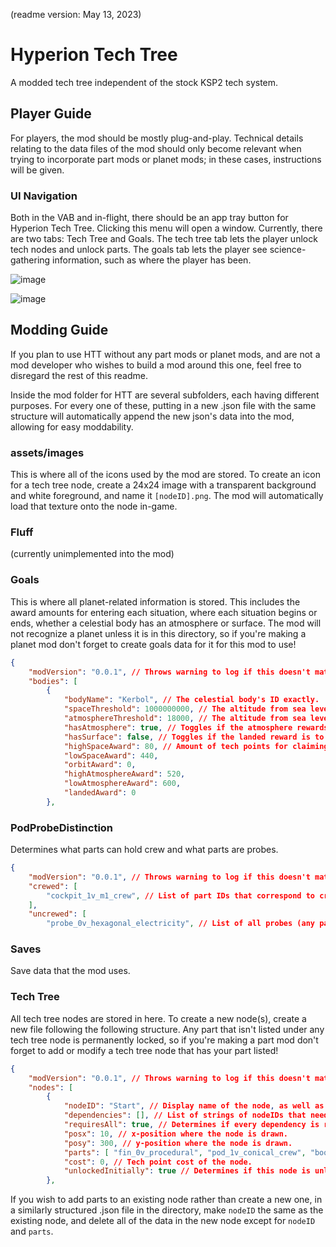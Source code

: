 (readme version: May 13, 2023)

# Hyperion Tech Tree
A modded tech tree independent of the stock KSP2 tech system.

## Player Guide

For players, the mod should be mostly plug-and-play. Technical details relating to the data files of the mod should only become relevant when trying to incorporate part mods or planet mods; in these cases, instructions will be given.

### UI Navigation

Both in the VAB and in-flight, there should be an app tray button for Hyperion Tech Tree. Clicking this menu will open a window. Currently, there are two tabs: Tech Tree and Goals. The tech tree tab lets the player unlock tech nodes and unlock parts. The goals tab lets the player see science-gathering information, such as where the player has been.

![image](https://github.com/Hyperion-21/HyperionTechTree/assets/69665635/2407a3e2-2242-4ec8-bc03-592272ebb00f)

![image](https://github.com/Hyperion-21/HyperionTechTree/assets/69665635/5b79e064-e6d1-4643-b7ef-7bf79ceb4fa7)

## Modding Guide

If you plan to use HTT without any part mods or planet mods, and are not a mod developer who wishes to build a mod around this one, feel free to disregard the rest of this readme.

Inside the mod folder for HTT are several subfolders, each having different purposes. For every one of these, putting in a new .json file with the same structure will automatically append the new json's data into the mod, allowing for easy moddability.

### assets/images

This is where all of the icons used by the mod are stored. To create an icon for a tech tree node, create a 24x24 image with a transparent background and white foreground, and name it `[nodeID].png`. The mod will automatically load that texture onto the node in-game.

### Fluff

(currently unimplemented into the mod)

### Goals

This is where all planet-related information is stored. This includes the award amounts for entering each situation, where each situation begins or ends, whether a celestial body has an atmosphere or surface. The mod will not recognize a planet unless it is in this directory, so if you're making a planet mod don't forget to create goals data for it for this mod to use!

```json
{
    "modVersion": "0.0.1", // Throws warning to log if this doesn't match the swinfo.json version number
    "bodies": [
        {
            "bodyName": "Kerbol", // The celestial body's ID exactly.
            "spaceThreshold": 1000000000, // The altitude from sea level where low space becomes high space.
            "atmosphereThreshold": 18000, // The altitude from sea level where low atmosphere becomes high atmosphere. This is NOT the atmosphere height of the body; that is programatically calculated by the program.
            "hasAtmosphere": true, // Toggles if the atmosphere rewards are to be triggered.
            "hasSurface": false, // Toggles if the landed reward is to be triggered.
            "highSpaceAward": 80, // Amount of tech points for claiming this situation. Disclaimer that revisiting a situation on a separate flight will grant additional points, albeit at a reduced rate; specifically, this value divided by 2^(amount of times this situation has been claimed).
            "lowSpaceAward": 440,
            "orbitAward": 0,
            "highAtmosphereAward": 520,
            "lowAtmosphereAward": 600,
            "landedAward": 0
        },
```

### PodProbeDistinction

Determines what parts can hold crew and what parts are probes.

```json
{
    "modVersion": "0.0.1", // Throws warning to log if this doesn't match the swinfo.json version number
    "crewed": [
        "cockpit_1v_m1_crew", // List of part IDs that correspond to crewed command modules. (dispute: should this include crew cabins?)
    ],
    "uncrewed": [
        "probe_0v_hexagonal_electricity", // List of all probes (any part that can control a craft without crew)
```

### Saves

Save data that the mod uses.

### Tech Tree

All tech tree nodes are stored in here. To create a new node(s), create a new file following the following structure. Any part that isn't listed under any tech tree node is permanently locked, so if you're making a part mod don't forget to add or modify a tech tree node that has your part listed!

```json
{
    "modVersion": "0.0.1", // Throws warning to log if this doesn't match the swinfo.json version number
    "nodes": [
        {
            "nodeID": "Start", // Display name of the node, as well as the internal name used.
            "dependencies": [], // List of strings of nodeIDs that need to be unlocked before this node is unlockable.
            "requiresAll": true, // Determines if every dependency is required to make this node unlockable, or if only one is needed.
            "posx": 10, // x-position where the node is drawn.
            "posy": 300, // y-position where the node is drawn.
            "parts": [ "fin_0v_procedural", "pod_1v_conical_crew", "booster_1v_solid_flea", "parachute_0v" ], // List of part IDs of parts that this node unlocks.
            "cost": 0, // Tech point cost of the node.
            "unlockedInitially": true // Determines if this node is unlocked at the start of the save.
        },
```

If you wish to add parts to an existing node rather than create a new one, in a similarly structured .json file in the directory, make `nodeID` the same as the existing node, and delete all of the data in the new node except for `nodeID` and `parts`.
